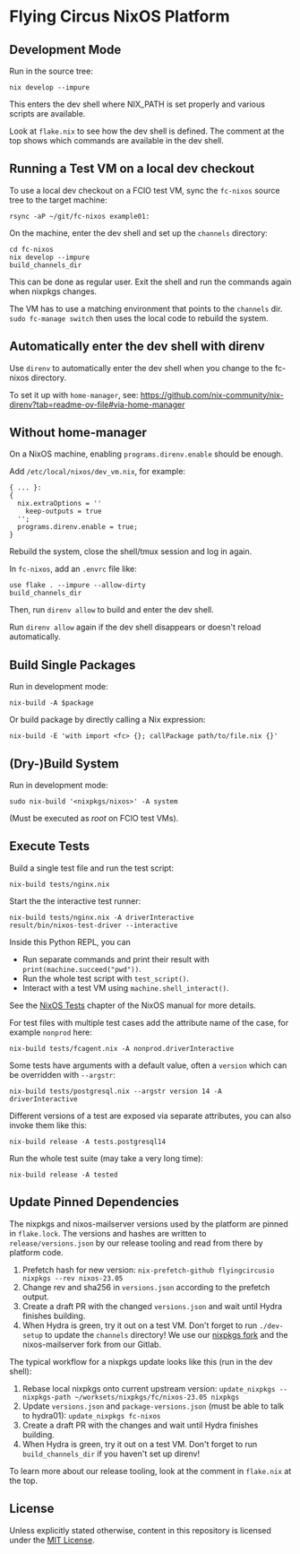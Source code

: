 Flying Circus NixOS Platform
============================

Development Mode
----------------

Run in the source tree:

    nix develop --impure

This enters the dev shell where NIX_PATH is set properly and various scripts are available.

Look at `flake.nix` to see how the dev shell is defined. The comment at the
top shows which commands are available in the dev shell.

Running a Test VM on a local dev checkout
-----------------------------------------

To use a local dev checkout on a FCIO test VM, sync the `fc-nixos` source tree to the target
machine:

    rsync -aP ~/git/fc-nixos example01:

On the machine, enter the dev shell and set up the `channels` directory:

    cd fc-nixos
    nix develop --impure
    build_channels_dir

This can be done as regular user. Exit the shell and run the commands again
when nixpkgs changes.

The VM has to use a matching environment that points to the `channels` dir.
`sudo fc-manage switch` then uses the local code to rebuild the system.


Automatically enter the dev shell with direnv
---------------------------------------------

Use `direnv` to automatically enter the dev shell when you change to the fc-nixos directory.

To set it up with `home-manager`, see:
https://github.com/nix-community/nix-direnv?tab=readme-ov-file#via-home-manager

Without home-manager
--------------------

On a NixOS machine, enabling `programs.direnv.enable` should be enough.

Add `/etc/local/nixos/dev_vm.nix`, for example:

    { ... }:
    {
      nix.extraOptions = ''
        keep-outputs = true
      '';
      programs.direnv.enable = true;
    }

Rebuild the system, close the shell/tmux session and log in again.

In `fc-nixos`, add an `.envrc` file like:

    use flake . --impure --allow-dirty
    build_channels_dir

Then, run `direnv allow` to build and enter the dev shell.

Run `direnv allow` again if the dev shell disappears or doesn't reload automatically.


Build Single Packages
---------------------

Run in development mode:

    nix-build -A $package

Or build package by directly calling a Nix expression:

    nix-build -E 'with import <fc> {}; callPackage path/to/file.nix {}'


(Dry-)Build System
------------------

Run in development mode:

    sudo nix-build '<nixpkgs/nixos>' -A system

(Must be executed as *root* on FCIO test VMs).


Execute Tests
-------------

Build a single test file and run the test script:

    nix-build tests/nginx.nix

Start the the interactive test runner:

    nix-build tests/nginx.nix -A driverInteractive
    result/bin/nixos-test-driver --interactive

Inside this Python REPL, you can

* Run separate commands and print their result with `print(machine.succeed("pwd"))`.
* Run the whole test script with `test_script()`.
* Interact with a test VM using `machine.shell_interact()`.

See the [NixOS Tests](https://nixos.org/manual/nixos/stable/index.html#sec-nixos-tests)
chapter of the NixOS manual for more details.

For test files with multiple test cases add the attribute name of the case, for example `nonprod` here:

    nix-build tests/fcagent.nix -A nonprod.driverInteractive


Some tests have arguments with a default value, often a `version` which can be overridden with `--argstr`:

    nix-build tests/postgresql.nix --argstr version 14 -A driverInteractive


Different versions of a test are exposed via separate attributes, you can also invoke them like this:

    nix-build release -A tests.postgresql14

Run the whole test suite (may take a very long time):

    nix-build release -A tested


Update Pinned Dependencies
--------------------------

The nixpkgs and nixos-mailserver versions used by the platform are pinned in `flake.lock`. The versions and hashes are written to `release/versions.json` by our release tooling and read from there by platform code.

1. Prefetch hash for new version: `nix-prefetch-github flyingcircusio nixpkgs --rev nixos-23.05`
2. Change rev and sha256 in `versions.json` according to the prefetch output.
3. Create a draft PR with the changed `versions.json` and wait until Hydra finishes building.
4. When Hydra is green, try it out on a test VM. Don't forget to run `./dev-setup`  to update the `channels` directory!
We use our [nixpkgs fork](https://github.com/flyingcircusio/nixpkgs) and the nixos-mailserver fork from our Gitlab.

The typical workflow for a nixpkgs update looks like this (run in the dev shell):

1. Rebase local nixpkgs onto current upstream version: `update_nixpkgs --nixpkgs-path ~/worksets/nixpkgs/fc/nixos-23.05 nixpkgs`
2. Update `versions.json` and `package-versions.json` (must be able to talk to hydra01): `update_nixpkgs fc-nixos`
3. Create a draft PR with the changes and wait until Hydra finishes building.
4. When Hydra is green, try it out on a test VM. Don't forget to run `build_channels_dir` if you haven't set up direnv!

To learn more about our release tooling, look at the comment in `flake.nix` at the top.

License
-------

Unless explicitly stated otherwise, content in this repository is licensed under the [MIT License](COPYING).
